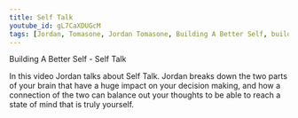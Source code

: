 ```yaml
---
title: Self Talk
youtube_id: gL7CaXDUGcM
tags: [Jordan, Tomasone, Jordan Tomasone, Building A Better Self, building, better, self, self help, help, tips, Personal Development, Self Talk, how to master self talk, how to control your thoughts, improving self talk, how to make better decisions, how to listen to your thoughts, how to decypher your thoughts, understanding your decision, using positive self talk, how to make better decisions, when to challange your thoughts, balancing your thoughts, mastering your thoughts]
---
```

Building A Better Self - Self Talk

In this video Jordan talks about Self Talk. 
Jordan breaks down the two parts of your brain that have a huge impact on your decision making, and how a connection of the two can balance out your thoughts to be able to reach a state of mind that is truly yourself.
